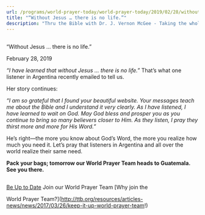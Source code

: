 ```yaml
---
url: /programs/world-prayer-today/world-prayer-today/2019/02/28/without-jesus-there-is-no-life-
title: "“Without Jesus … there is no life.”"
description: "Thru the Bible with Dr. J. Vernon McGee - Taking the whole Word to the whole world"
---
```







## 
 “Without Jesus … there is no life.”


February 28, 2019




*“I have learned that without Jesus … there is no life.”* That’s what one listener in Argentina recently emailed to tell us. 


Her story continues:


*“I am so grateful that I found your beautiful website. Your messages teach me about the Bible and I understand it very clearly. As I have listened, I have learned to wait on God. May God bless and prosper you as you continue to bring so many believers closer to Him. As they listen, I pray they thirst more and more for His Word.”*


He’s right—the more you know about God’s Word, the more you realize how much you need it. Let’s pray that listeners in Argentina and all over the world realize their same need.


**Pack your bags; tomorrow our World Prayer Team heads to Guatemala. See you there.**







## 




[Be Up to Date](http://feeds.feedburner.com/WorldPrayerToday "World Prayer Today RSS Feed")
Join our World Prayer Team
[Why join the  

World Prayer Team?](http://ttb.org/resources/articles-news/news/2017/03/26/keep-it-up-world-prayer-team!)




